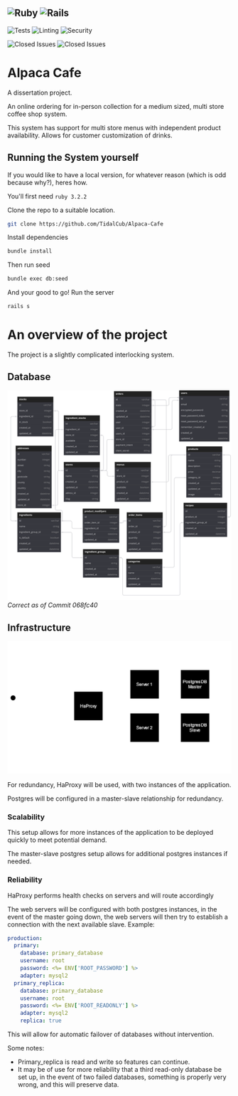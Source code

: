 ![Ruby](https://img.shields.io/badge/Ruby-3.2.2-red?style=flat-square&color=cc0001) ![Rails](https://img.shields.io/badge/Rails-8.0-red?style=flat-square&color=cc0001)
---
![Tests](https://img.shields.io/github/actions/workflow/status/TidalCub/Alpaca-Cafe/rubyonrails.yml?branch=main&label=Tests&style=flat-square) ![Linting](https://img.shields.io/github/actions/workflow/status/TidalCub/Alpaca-Cafe/linting.yml?branch=main&label=Linting&style=flat-square) ![Security](https://img.shields.io/github/actions/workflow/status/TidalCub/Alpaca-Cafe/rubyonrails.yml?branch=main&label=Security%20Audit&style=flat-square)

![Closed Issues](https://img.shields.io/github/issues-search/TidalCub/Alpaca-Cafe?query=is%3Aopen&style=flat-square&label=Open%20Issues&color=dfb317) ![Closed Issues](https://img.shields.io/github/issues-search/TidalCub/Alpaca-Cafe?query=is%3Aclosed&style=flat-square&label=Closed%20Issues&color=44cc11)


# Alpaca Cafe
A dissertation project.

An online ordering for in-person collection for a medium sized, multi store coffee shop system.

This system has support for multi store menus with independent product availability. Allows for customer customization of drinks.

## Running the System yourself

If you would like to have a local version, for whatever reason (which is odd because why?), heres how.

You'll first need `ruby 3.2.2`

Clone the repo to a suitable location.

```bash
git clone https://github.com/TidalCub/Alpaca-Cafe
```

Install dependencies

```bash
bundle install
```

Then run seed

```bash
bundle exec db:seed
```

And your good to go! Run the server
```bash
rails s
```

# An overview of the project

The project is a slightly complicated interlocking system.

## Database

![Database](non-app-related/diagrams/database.svg)
_Correct as of Commit 068fc40_

## Infrastructure

![Infrastructure](non-app-related/diagrams/Infrastructure.svg)

For redundancy, HaProxy will be used, with two instances of the application.

Postgres will be configured in a master-slave relationship for redundancy.

### Scalability
This setup allows for more instances of the application to be deployed quickly to meet potential demand. 

The master-slave postgres setup allows for additional postgres instances if needed.

### Reliability
HaProxy performs health checks on servers and will route accordingly 

The web servers will be configured with both postgres instances, in the event of the master going down, the web servers will then try to establish a connection with the next available slave. Example:

```yaml
production:
  primary:
    database: primary_database
    username: root
    password: <%= ENV['ROOT_PASSWORD'] %>
    adapter: mysql2
  primary_replica:
    database: primary_database
    username: root
    password: <%= ENV['ROOT_READONLY'] %>
    adapter: mysql2
    replica: true
```

This will allow for automatic failover of databases without intervention.

Some notes:
- Primary_replica is read and write so features can continue.
- It may be of use for more reliability that a third read-only database be set up, in the event of two failed databases, something is properly very wrong, and this will preserve data. 